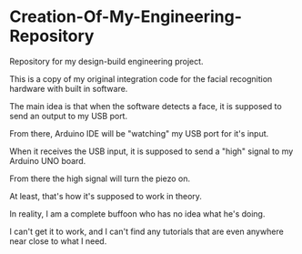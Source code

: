 # Creation-Of-My-Engineering-Repository
Repository for my design-build engineering project.

This is a copy of my original integration code for the facial recognition hardware with built in software. 

The main idea is that when the software detects a face, it is supposed to send an output to my USB port. 

From there, Arduino IDE will be "watching" my USB port for it's input. 

When it receives the USB input, it is supposed to send a "high" signal to my Arduino UNO board. 

From there the high signal will turn the piezo on.

At least, that's how it's supposed to work in theory.

In reality, I am a complete buffoon who has no idea what he's doing.

I can't get it to work, and I can't find any tutorials that are even anywhere near close to what I need.

